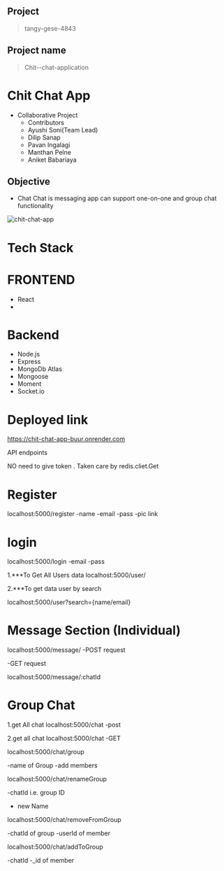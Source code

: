 ## Project
> tangy-gese-4843

## Project name
> Chit--chat-application


# Chit Chat App
- Collaborative Project
   - Contributors
   - Ayushi Soni(Team Lead)
   - Dilip Sanap
   - Pavan Ingalagi
   - Manthan Pelne
   - Aniket Babariaya


## Objective
  -  Chat Chat is messaging app can support one-on-one and group chat functionality
   
   
   
   ![chit-chat-app](https://user-images.githubusercontent.com/112810259/230863588-6a8be60f-62e8-43f9-a187-d94c7faa5180.png)


# Tech Stack

 # FRONTEND
- React
- 

 # Backend
- Node.js
- Express
- MongoDb Atlas
- Mongoose
- Moment
- Socket.io

# Deployed link
https://chit-chat-app-buur.onrender.com





API endpoints
<!-- To start the server "npm start "-->
NO need to give token . Taken care by redis.cliet.Get

# Register
localhost:5000/register
-name
-email
-pass
-pic link

# login
localhost:5000/login
-email
-pass

1.***To Get All Users data
localhost:5000/user/

2.***To get data user by search

localhost:5000/user?search={name/email}

# Message Section (Individual)
<!-- Message Route -->

<!-- 1.Sending a Message Route -->
localhost:5000/message/
-POST request


<!-- 2.To get all chat in that room -->
-GET request

localhost:5000/message/:chatId


# Group Chat
<!--Access The Chat  -->

1.get All chat
localhost:5000/chat
-post

2.get all chat
localhost:5000/chat
-GET

<!-- 3.Create A group Chat -->
localhost:5000/chat/group
<!-- Need to provide -->
-name of Group
-add members

<!-- 4.Rename The Group -->
localhost:5000/chat/renameGroup
<!-- Need to provide -->
-chatId i.e. group ID
- new Name

<!-- 5.remove Member from Group -->
localhost:5000/chat/removeFromGroup
<!-- Need to provide -->
-chatId of group
-userId of member

<!-- 6.add Member from Group -->
localhost:5000/chat/addToGroup
<!-- Need to provide -->
-chatId
-_id of member
